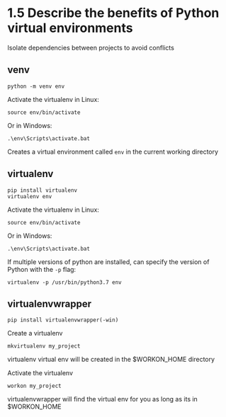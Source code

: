 # 1.5 Describe the benefits of Python virtual environments

Isolate dependencies between projects to avoid conflicts

## venv

    python -m venv env

Activate the virtualenv in Linux:

    source env/bin/activate

Or in Windows:

    .\env\Scripts\activate.bat

Creates a virtual environment called `env` in the current working directory

## virtualenv

    pip install virtualenv
    virtualenv env

Activate the virtualenv in Linux:

    source env/bin/activate

Or in Windows:

    .\env\Scripts\activate.bat

If multiple versions of python are installed, can specify the version of Python with the `-p` flag:

    virtualenv -p /usr/bin/python3.7 env
    
## virtualenvwrapper

    pip install virtualenvwrapper(-win)

Create a virtualenv

    mkvirtualenv my_project

virtualenv virtual env will be created in the $WORKON_HOME directory

Activate the virtualenv

    workon my_project

virtualenvwrapper will find the virtual env for you as long as its in $WORKON_HOME
